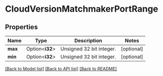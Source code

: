 # CloudVersionMatchmakerPortRange

## Properties

Name | Type | Description | Notes
------------ | ------------- | ------------- | -------------
**max** | Option<**i32**> | Unsigned 32 bit integer. | [optional]
**min** | Option<**i32**> | Unsigned 32 bit integer. | [optional]

[[Back to Model list]](../README.md#documentation-for-models) [[Back to API list]](../README.md#documentation-for-api-endpoints) [[Back to README]](../README.md)


